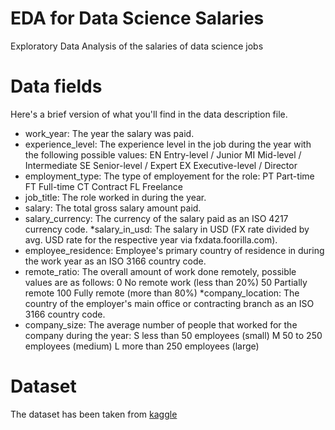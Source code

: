 # EDA for Data Science Salaries
Exploratory Data Analysis of the salaries of data science jobs

# Data fields

Here's a brief version of what you'll find in the data description file.

* work_year:	The year the salary was paid.
* experience_level:	The experience level in the job during the year with the following possible values: EN Entry-level / Junior MI Mid-level / Intermediate SE Senior-level / Expert EX Executive-level / Director
* employment_type:	The type of employement for the role: PT Part-time FT Full-time CT Contract FL Freelance
* job_title:	The role worked in during the year.
* salary:	The total gross salary amount paid.
* salary_currency:	The currency of the salary paid as an ISO 4217 currency code.
*salary_in_usd:	The salary in USD (FX rate divided by avg. USD rate for the respective year via fxdata.foorilla.com).
* employee_residence:	Employee's primary country of residence in during the work year as an ISO 3166 country code.
* remote_ratio:	The overall amount of work done remotely, possible values are as follows: 0 No remote work (less than 20%) 50 Partially remote 100 Fully remote (more than 80%)
*company_location:	The country of the employer's main office or contracting branch as an ISO 3166 country code.
* company_size:	The average number of people that worked for the company during the year: S less than 50 employees (small) M 50 to 250 employees (medium) L more than 250 employees (large)

# Dataset
The dataset has been taken from [kaggle](https://www.kaggle.com/datasets/ruchi798/data-science-job-salaries)
